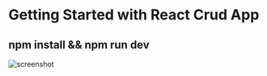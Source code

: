 # Getting Started with  React Crud App

## npm install && npm run dev

![screenshot](https://user-images.githubusercontent.com/42339397/141609272-208c9294-a9bc-4526-ad00-ef56fc1805ab.png)
